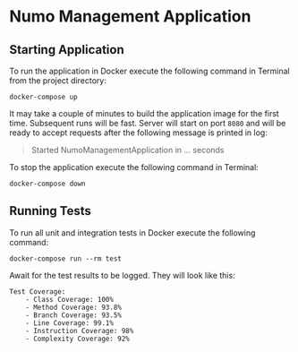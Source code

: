 # Numo Management Application

## Starting Application
To run the application in Docker execute the following command in Terminal from the project directory:
```shell
docker-compose up
```
It may take a couple of minutes to build the application image for the first time. Subsequent runs will be fast.
Server will start on port `8080` and will be ready to accept requests after the following message is printed in log:
> Started NumoManagementApplication in ... seconds

To stop the application execute the following command in Terminal:
```shell
docker-compose down
```

## Running Tests
To run all unit and integration tests in Docker execute the following command:
```shell
docker-compose run --rm test
```

Await for the test results to be logged. They will look like this:
```shell
Test Coverage:
    - Class Coverage: 100%
    - Method Coverage: 93.8%
    - Branch Coverage: 93.5%
    - Line Coverage: 99.1%
    - Instruction Coverage: 98%
    - Complexity Coverage: 92%
```
